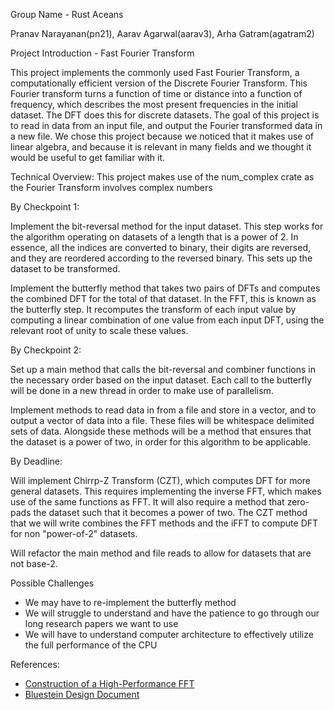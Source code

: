Group Name - Rust Aceans

Pranav Narayanan(pn21), Aarav Agarwal(aarav3), Arha Gatram(agatram2)

Project Introduction - Fast Fourier Transform

This project implements the commonly used Fast Fourier Transform, a computationally efficient version of the Discrete Fourier Transform. This Fourier transform turns a function of time or distance into a function of frequency, which describes the most present frequencies in the initial dataset. The DFT does this for discrete datasets. The goal of this project is to read in data from an input file, and output the Fourier transformed data in a new file. We chose this project because we noticed that it makes use of linear algebra, and because it is relevant in many fields and we thought it would be useful to get familiar with it.

Technical Overview: 
This project makes use of the num_complex crate as the Fourier Transform involves complex numbers

  By Checkpoint 1:
  
  Implement the bit-reversal method for the input dataset. This step works for the algorithm operating on datasets of a length that is a power of 2. In essence, all the indices are converted to binary, their digits are reversed, and they are reordered according to the reversed binary. This sets up the dataset to be transformed.
    
  Implement the butterfly method that takes two pairs of DFTs and computes the combined DFT for the total of that dataset. In the FFT, this is known as the butterfly step. It recomputes the transform of each input value by computing a linear combination of one value from each input DFT, using the relevant root of unity to scale these values.
    
  By Checkpoint 2:
  
  Set up a main method that calls the bit-reversal and combiner functions in the necessary order based on the input dataset. Each call to the butterfly will be done in a new thread in order to make use of parallelism.
    
  Implement methods to read data in from a file and store in a vector, and to output a vector of data into a file. These files will be whitespace delimited sets of data. Alongside these methods will be a method that ensures that the dataset is a power of two, in order for this algorithm to be applicable.
    
  By Deadline:
  
  Will implement Chirrp-Z Transform (CZT), which computes DFT for more general datasets. This requires implementing the inverse FFT, which makes use of the same functions as FFT. It will also require a method that zero-pads the dataset such that it becomes a power of two. The CZT method that we will write combines the FFT methods and the iFFT to compute DFT for non "power-of-2" datasets.
    
  Will refactor the main method and file reads to allow for datasets that are not base-2.

Possible Challenges

  * We may have to re-implement the butterfly method
  * We will struggle to understand and have the patience to go through our long research papers we want to use
  * We will have to understand computer architecture to effectively utilize the full performance of the CPU

References:

  * [Construction of a High-Performance FFT](https://edp.org/work/Construction.pdf)
  * [Bluestein Design Document](https://rocm.docs.amd.com/projects/rocFFT/en/latest/design/bluestein.html)
